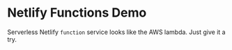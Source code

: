# Netlify Functions Demo

Serverless Netlify `function` service looks like the AWS lambda. Just give it a try.
